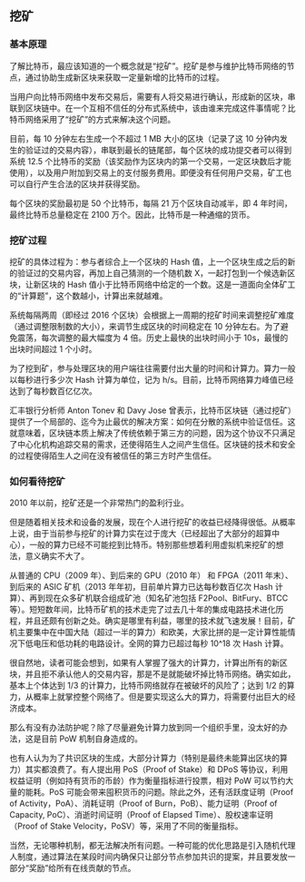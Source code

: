 ## 挖矿

### 基本原理

了解比特币，最应该知道的一个概念就是“挖矿”。挖矿是参与维护比特币网络的节点，通过协助生成新区块来获取一定量新增的比特币的过程。

当用户向比特币网络中发布交易后，需要有人将交易进行确认，形成新的区块，串联到区块链中。在一个互相不信任的分布式系统中，该由谁来完成这件事情呢？比特币网络采用了“挖矿”的方式来解决这个问题。

目前，每 10 分钟左右生成一个不超过 1 MB 大小的区块（记录了这 10 分钟内发生的验证过的交易内容），串联到最长的链尾部，每个区块的成功提交者可以得到系统 12.5 个比特币的奖励（该奖励作为区块内的第一个交易，一定区块数后才能使用），以及用户附加到交易上的支付服务费用。即便没有任何用户交易，矿工也可以自行产生合法的区块并获得奖励。

每个区块的奖励最初是 50 个比特币，每隔 21 万个区块自动减半，即 4 年时间，最终比特币总量稳定在 2100 万个。因此，比特币是一种通缩的货币。

### 挖矿过程

挖矿的具体过程为：参与者综合上一个区块的 Hash 值，上一个区块生成之后的新的验证过的交易内容，再加上自己猜测的一个随机数 X，一起打包到一个候选新区块，让新区块的 Hash 值小于比特币网络中给定的一个数。这是一道面向全体矿工的“计算题”，这个数越小，计算出来就越难。

系统每隔两周（即经过 2016 个区块）会根据上一周期的挖矿时间来调整挖矿难度（通过调整限制数的大小），来调节生成区块的时间稳定在 10 分钟左右。为了避免震荡，每次调整的最大幅度为 4 倍。历史上最快的出块时间小于 10s，最慢的出块时间超过 1 个小时。

为了挖到矿，参与处理区块的用户端往往需要付出大量的时间和计算力。算力一般以每秒进行多少次 Hash 计算为单位，记为 h/s。目前，比特币网络算力峰值已经达到了每秒数百亿亿次。


汇丰银行分析师 Anton Tonev 和 Davy Jose 曾表示，比特币区块链（通过挖矿）提供了一个局部的、迄今为止最优的解决方案：如何在分散的系统中验证信任。这就意味着，区块链本质上解决了传统依赖于第三方的问题，因为这个协议不只满足了中心化机构追踪交易的需求，还使得陌生人之间产生信任。区块链的技术和安全的过程使得陌生人之间在没有被信任的第三方时产生信任。

### 如何看待挖矿

2010 年以前，挖矿还是一个非常热门的盈利行业。

但是随着相关技术和设备的发展，现在个人进行挖矿的收益已经降得很低。从概率上说，由于当前参与挖矿的计算力实在过于庞大（已经超出了大部分的超算中心），一般的算力已经不可能挖到比特币。特别那些想着利用虚拟机来挖矿的想法，意义确实不大了。

从普通的 CPU（2009 年）、到后来的 GPU（2010 年） 和 FPGA（2011 年末）、到后来的 ASIC 矿机（2013 年年初，目前单片算力已达每秒数百亿次 Hash 计算）、再到现在众多矿机联合组成矿池（知名矿池包括 F2Pool、BitFury、BTCC 等）。短短数年间，比特币矿机的技术走完了过去几十年的集成电路技术进化历程，并且还颇有创新之处。确实是哪里有利益，哪里的技术就飞速发展！目前，矿机主要集中在中国大陆（超过一半的算力）和欧美，大家比拼的是一定计算性能情况下低电压和低功耗的电路设计。全网的算力已超过每秒 10^18 次 Hash 计算。

很自然地，读者可能会想到，如果有人掌握了强大的计算力，计算出所有的新区块，并且拒不承认他人的交易内容，那是不是就能破坏掉比特币网络。确实如此，基本上个体达到 1/3 的计算力，比特币网络就存在被破坏的风险了；达到 1/2 的算力，从概率上就掌控整个网络了。但是要实现这么大的算力，将需要付出巨大的经济成本。

那么有没有办法防护呢？除了尽量避免计算力放到同一个组织手里，没太好的办法，这是目前 PoW 机制自身造成的。

也有人认为为了共识区块的生成，大部分计算力（特别是最终未能算出区块的算力）其实都浪费了。有人提出用 PoS（Proof of Stake）和 DPoS 等协议，利用权益证明（例如持有货币的币龄）作为衡量指标进行投票，相对 PoW 可以节约大量的能耗。PoS 可能会带来囤积货币的问题。除此之外，还有活跃度证明（Proof of Activity，PoA）、消耗证明（Proof of Burn，PoB）、能力证明（Proof of Capacity, PoC）、消逝时间证明（Proof of Elapsed Time）、股权速率证明（Proof of Stake Velocity，PoSV）等，采用了不同的衡量指标。

当然，无论哪种机制，都无法解决所有问题。一种可能的优化思路是引入随机代理人制度，通过算法在某段时间内确保只让部分节点参加共识的提案，并且要发放一部分“奖励”给所有在线贡献的节点。


